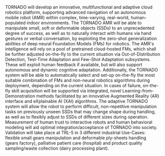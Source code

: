 TORNADO will develop an innovative, multifunctional and adaptive cloud robotics platform, supporting advanced navigation of an autonomous mobile robot (AMR) within complex, time-varying, real-world, human-populated indoor environments. The TORNADO AMR will be able to manipulate small, soft or deformable objects (SSDs) to an unprecedented degree of success, as well as to naturally interact with humans via hand gestures or verbal conversation, by exploiting the zero-shot generalization abilities of deep neural Foundation Models (FMs) for robotics. The AMR's intelligence will rely on a pool of pretrained cloud-hosted FMs, which shall be further adjusted on-the-fly to the current situation via Out-of-Distribution Detection, Test-Time Adaptation and Few-Shot Adaptation subsystems. These will exploit human feedback if available, but will also support autonomous and dynamic cognitive adaptation. Additionally, the TORNADO system will be able to automatically select and set-up on-the-fly the most suitable combination of FMs and non-neural robotics algorithms during deployment, depending on the current situation. In cases of failure, on-the-fly skill acquisition will be supported via integrated, novel Learning-from-Demonstration methods facilitated by an innovative Augmented Reality (AR) interface and eXplainable AI (XAI) algorithms. The adaptive TORNADO system will allow the robot to perform difficult, non-repetitive manipulation tasks on previously unseen SSDs that may change shape during handling, as well as to flexibly adjust to SSDs of different sizes during operation. Measurement of human trust to interactive robots and human behavioral modeling will aid optimal integration/acceptance of TORNADO into society. Validation will take place at TRL-5 in 3 different industrial Use-Cases: flexible small gears manipulation and deformable ply-sheets handling (gears factory), palliative patient care (hospital) and product quality sampling/waste collection (dairy processing plant).
